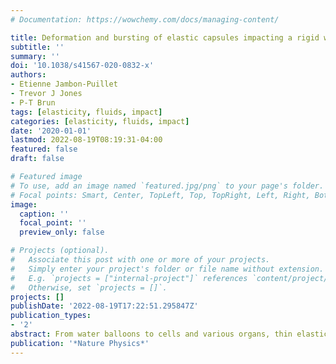 ```yaml
---
# Documentation: https://wowchemy.com/docs/managing-content/

title: Deformation and bursting of elastic capsules impacting a rigid wall
subtitle: ''
summary: ''
doi: '10.1038/s41567-020-0832-x'
authors:
- Etienne Jambon-Puillet
- Trevor J Jones
- P-T Brun
tags: [elasticity, fluids, impact]
categories: [elasticity, fluids, impact]
date: '2020-01-01'
lastmod: 2022-08-19T08:19:31-04:00
featured: false
draft: false

# Featured image
# To use, add an image named `featured.jpg/png` to your page's folder.
# Focal points: Smart, Center, TopLeft, Top, TopRight, Left, Right, BottomLeft, Bottom, BottomRight.
image:
  caption: ''
  focal_point: ''
  preview_only: false

# Projects (optional).
#   Associate this post with one or more of your projects.
#   Simply enter your project's folder or file name without extension.
#   E.g. `projects = ["internal-project"]` references `content/project/deep-learning/index.md`.
#   Otherwise, set `projects = []`.
projects: []
publishDate: '2022-08-19T17:22:51.295847Z'
publication_types:
- '2'
abstract: From water balloons to cells and various organs, thin elastic shells enclosing liquid cores or capsules are ubiquitous. Although such capsules are rampant in nature and in engineering, the physics of their deformation upon rapid impact is virtually unexplored. Here we perform experiments and develop formal models to rationalize the deformation and possible bursting of elastic capsules impacting rigid walls. We discover an analogy to the impact of liquid drops, where the shell surface modulus plays the role of the drop surface tension. On the basis of this analogy, we propose an energy balance that quantitatively predicts the maximal deformation of the capsule in the inviscid limit, and for liquids with viscosities up to 1,000 cP (Reynolds numbers ≳10). Unlike drops, however, capsules can be pre-stretched and burst. Experiments show a substantial influence of the pre-stretch on the critical burst velocity, a feature also captured by our model. While we focus on macroscopic objects, our model could potentially be extended to account for the deformations of microcapsules in microfluidic channels. In addition, this work could have practical implications from the optimized detonation of fire-extinguishing balls to fight domestic fires and wildfires to the prevention of organ bursting in car crashes.
publication: '*Nature Physics*'
---
```

